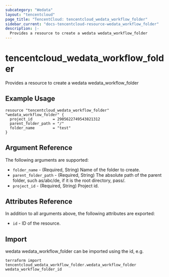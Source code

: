 ```yaml
---
subcategory: "Wedata"
layout: "tencentcloud"
page_title: "TencentCloud: tencentcloud_wedata_workflow_folder"
sidebar_current: "docs-tencentcloud-resource-wedata_workflow_folder"
description: |-
  Provides a resource to create a wedata wedata_workflow_folder
---
```


# tencentcloud_wedata_workflow_folder

Provides a resource to create a wedata wedata_workflow_folder

## Example Usage

```hcl
resource "tencentcloud_wedata_workflow_folder" "wedata_workflow_folder" {
  project_id         = 2905622749543821312
  parent_folder_path = "/"
  folder_name        = "test"
}
```

## Argument Reference

The following arguments are supported:

* `folder_name` - (Required, String) Name of the folder to create.
* `parent_folder_path` - (Required, String) The absolute path of the parent folder, such as/abc/de, if it is the root directory, pass/.
* `project_id` - (Required, String) Project id.

## Attributes Reference

In addition to all arguments above, the following attributes are exported:

* `id` - ID of the resource.



## Import

wedata wedata_workflow_folder can be imported using the id, e.g.

```
terraform import tencentcloud_wedata_workflow_folder.wedata_workflow_folder wedata_workflow_folder_id
```

